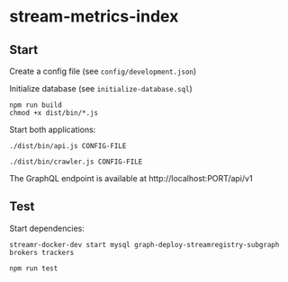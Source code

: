 # stream-metrics-index


## Start

Create a config file (see `config/development.json`)

Initialize database (see `initialize-database.sql`)

```
npm run build
chmod +x dist/bin/*.js
```

Start both applications:
```
./dist/bin/api.js CONFIG-FILE
```

```
./dist/bin/crawler.js CONFIG-FILE
```

The GraphQL endpoint is available at http://localhost:PORT/api/v1


## Test

Start dependencies:

```
streamr-docker-dev start mysql graph-deploy-streamregistry-subgraph brokers trackers
```

```
npm run test
```
